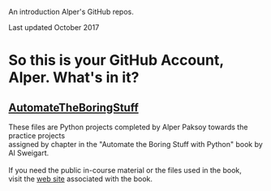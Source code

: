 An introduction Alper\'s GitHub repos.

Last updated October 2017

# So this is your GitHub Account, Alper. What\'s in it?

## [AutomateTheBoringStuff](https://github.com/apaksoy/automatetheboringstuff)

These files are Python projects completed by Alper Paksoy towards the practice projects \
assigned by chapter  in the "Automate the Boring Stuff with Python" book by Al Sweigart.\
\
If you need the public in-course material or the files used in the book, \
visit the [web site](https://automatetheboringstuff.com/) associated with the book.

